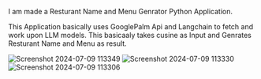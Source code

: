 I am made a Resturant Name and Menu Genrator Python Application.

This Application basically uses GooglePalm Api and Langchain to fetch and work upon LLM models.
This basicaaly takes cusine as Input and Genrates Resturant Name and Menu as result.

![Screenshot 2024-07-09 113349](https://github.com/AmanBani/LLM-Name-and-Menu-Genrator/assets/111491331/af7e1e0e-7bdd-4757-ac52-5376c828d58d)
![Screenshot 2024-07-09 113330](https://github.com/AmanBani/LLM-Name-and-Menu-Genrator/assets/111491331/c2866ff1-f908-47d0-80c7-9ed8ad0ee45e)
![Screenshot 2024-07-09 113306](https://github.com/AmanBani/LLM-Name-and-Menu-Genrator/assets/111491331/c0a16936-603c-46be-8592-0f00251419c5)
